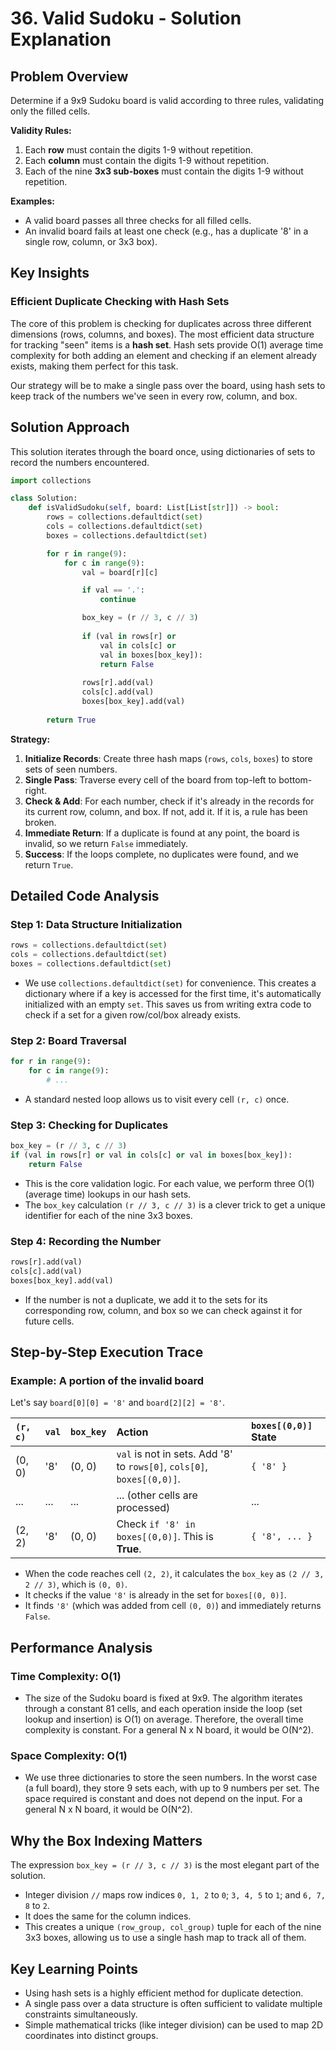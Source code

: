 # 36\. Valid Sudoku - Solution Explanation

## Problem Overview

Determine if a 9x9 Sudoku board is valid according to three rules, validating only the filled cells.

**Validity Rules:**

1.  Each **row** must contain the digits 1-9 without repetition.
2.  Each **column** must contain the digits 1-9 without repetition.
3.  Each of the nine **3x3 sub-boxes** must contain the digits 1-9 without repetition.

**Examples:**

  - A valid board passes all three checks for all filled cells.
  - An invalid board fails at least one check (e.g., has a duplicate '8' in a single row, column, or 3x3 box).

## Key Insights

### Efficient Duplicate Checking with Hash Sets

The core of this problem is checking for duplicates across three different dimensions (rows, columns, and boxes). The most efficient data structure for tracking "seen" items is a **hash set**. Hash sets provide O(1) average time complexity for both adding an element and checking if an element already exists, making them perfect for this task.

Our strategy will be to make a single pass over the board, using hash sets to keep track of the numbers we've seen in every row, column, and box.

## Solution Approach

This solution iterates through the board once, using dictionaries of sets to record the numbers encountered.

```python
import collections

class Solution:
    def isValidSudoku(self, board: List[List[str]]) -> bool:
        rows = collections.defaultdict(set)
        cols = collections.defaultdict(set)
        boxes = collections.defaultdict(set)

        for r in range(9):
            for c in range(9):
                val = board[r][c]

                if val == '.':
                    continue

                box_key = (r // 3, c // 3)
                
                if (val in rows[r] or
                    val in cols[c] or
                    val in boxes[box_key]):
                    return False
                
                rows[r].add(val)
                cols[c].add(val)
                boxes[box_key].add(val)
        
        return True
```

**Strategy:**

1.  **Initialize Records**: Create three hash maps (`rows`, `cols`, `boxes`) to store sets of seen numbers.
2.  **Single Pass**: Traverse every cell of the board from top-left to bottom-right.
3.  **Check & Add**: For each number, check if it's already in the records for its current row, column, and box. If not, add it. If it is, a rule has been broken.
4.  **Immediate Return**: If a duplicate is found at any point, the board is invalid, so we return `False` immediately.
5.  **Success**: If the loops complete, no duplicates were found, and we return `True`.

## Detailed Code Analysis

### Step 1: Data Structure Initialization

```python
rows = collections.defaultdict(set)
cols = collections.defaultdict(set)
boxes = collections.defaultdict(set)
```

  - We use `collections.defaultdict(set)` for convenience. This creates a dictionary where if a key is accessed for the first time, it's automatically initialized with an empty `set`. This saves us from writing extra code to check if a set for a given row/col/box already exists.

### Step 2: Board Traversal

```python
for r in range(9):
    for c in range(9):
        # ...
```

  - A standard nested loop allows us to visit every cell `(r, c)` once.

### Step 3: Checking for Duplicates

```python
box_key = (r // 3, c // 3)
if (val in rows[r] or val in cols[c] or val in boxes[box_key]):
    return False
```

  - This is the core validation logic. For each value, we perform three O(1) (average time) lookups in our hash sets.
  - The `box_key` calculation `(r // 3, c // 3)` is a clever trick to get a unique identifier for each of the nine 3x3 boxes.

### Step 4: Recording the Number

```python
rows[r].add(val)
cols[c].add(val)
boxes[box_key].add(val)
```

  - If the number is not a duplicate, we add it to the sets for its corresponding row, column, and box so we can check against it for future cells.

## Step-by-Step Execution Trace

### Example: A portion of the invalid board

Let's say `board[0][0] = '8'` and `board[2][2] = '8'`.

| `(r, c)` | `val` | `box_key` | Action | `boxes[(0,0)]` State |
| :--- | :--- | :--- | :--- | :--- |
| (0, 0) | '8' | (0, 0) | `val` is not in sets. Add '8' to `rows[0]`, `cols[0]`, `boxes[(0,0)]`. | `{ '8' }` |
| ... | ... | ... | ... (other cells are processed) | ... |
| (2, 2) | '8' | (0, 0) | Check `if '8' in boxes[(0,0)]`. This is **True**. | `{ '8', ... }` |

  - When the code reaches cell `(2, 2)`, it calculates the `box_key` as `(2 // 3, 2 // 3)`, which is `(0, 0)`.
  - It checks if the value `'8'` is already in the set for `boxes[(0, 0)]`.
  - It finds `'8'` (which was added from cell `(0, 0)`) and immediately returns `False`.

## Performance Analysis

### Time Complexity: O(1)

  - The size of the Sudoku board is fixed at 9x9. The algorithm iterates through a constant 81 cells, and each operation inside the loop (set lookup and insertion) is O(1) on average. Therefore, the overall time complexity is constant. For a general N x N board, it would be O(N^2).

### Space Complexity: O(1)

  - We use three dictionaries to store the seen numbers. In the worst case (a full board), they store 9 sets each, with up to 9 numbers per set. The space required is constant and does not depend on the input. For a general N x N board, it would be O(N^2).

## Why the Box Indexing Matters

The expression `box_key = (r // 3, c // 3)` is the most elegant part of the solution.

  - Integer division `//` maps row indices `0, 1, 2` to `0`; `3, 4, 5` to `1`; and `6, 7, 8` to `2`.
  - It does the same for the column indices.
  - This creates a unique `(row_group, col_group)` tuple for each of the nine 3x3 boxes, allowing us to use a single hash map to track all of them.

## Key Learning Points

  - Using hash sets is a highly efficient method for duplicate detection.
  - A single pass over a data structure is often sufficient to validate multiple constraints simultaneously.
  - Simple mathematical tricks (like integer division) can be used to map 2D coordinates into distinct groups.
